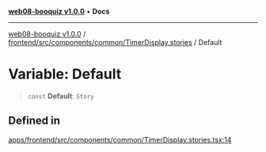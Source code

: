 [**web08-booquiz v1.0.0**](../../../../../../README.md) • **Docs**

***

[web08-booquiz v1.0.0](../../../../../../modules.md) / [frontend/src/components/common/TimerDisplay.stories](../README.md) / Default

# Variable: Default

> `const` **Default**: `Story`

## Defined in

[apps/frontend/src/components/common/TimerDisplay.stories.tsx:14](https://github.com/boostcampwm-2024/web08-BooQuiz/blob/f96af645f7679e55fbd626cf58ee24bdf8b61d17/apps/frontend/src/components/common/TimerDisplay.stories.tsx#L14)
